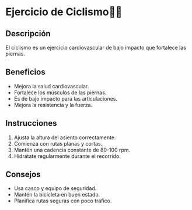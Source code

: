 # Ejercicio de Ciclismo🚴‍♀️

## Descripción
El ciclismo es un ejercicio cardiovascular de bajo impacto que fortalece las piernas.

## Beneficios
- Mejora la salud cardiovascular.
- Fortalece los músculos de las piernas.
- Es de bajo impacto para las articulaciones.
- Mejora la resistencia y la fuerza.

## Instrucciones
1. Ajusta la altura del asiento correctamente.
2. Comienza con rutas planas y cortas.
3. Mantén una cadencia constante de 80-100 rpm.
4. Hidrátate regularmente durante el recorrido.

## Consejos
- Usa casco y equipo de seguridad.
- Mantén la bicicleta en buen estado.
- Planifica rutas seguras con poco tráfico.